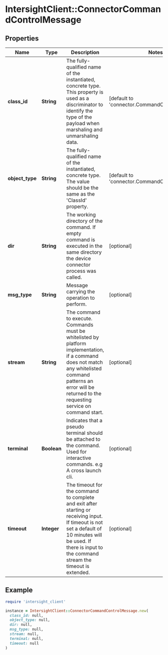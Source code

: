 # IntersightClient::ConnectorCommandControlMessage

## Properties

| Name | Type | Description | Notes |
| ---- | ---- | ----------- | ----- |
| **class_id** | **String** | The fully-qualified name of the instantiated, concrete type. This property is used as a discriminator to identify the type of the payload when marshaling and unmarshaling data. | [default to &#39;connector.CommandControlMessage&#39;] |
| **object_type** | **String** | The fully-qualified name of the instantiated, concrete type. The value should be the same as the &#39;ClassId&#39; property. | [default to &#39;connector.CommandControlMessage&#39;] |
| **dir** | **String** | The working directory of the command. If empty command is executed in the same directory the device connector process was called. | [optional] |
| **msg_type** | **String** | Message carrying the operation to perform. | [optional] |
| **stream** | **String** | The command to execute. Commands must be whitelisted by platform implementation, if a command does not match any whitelisted command patterns an error will be returned to the requesting service on command start. | [optional] |
| **terminal** | **Boolean** | Indicates that a pseudo terminal should be attached to the command. Used for interactive commands. e.g A cross launch cli. | [optional] |
| **timeout** | **Integer** | The timeout for the command to complete and exit after starting or receiving input. If timeout is not set a default of 10 minutes will be used. If there is input to the command stream the timeout is extended. | [optional] |

## Example

```ruby
require 'intersight_client'

instance = IntersightClient::ConnectorCommandControlMessage.new(
  class_id: null,
  object_type: null,
  dir: null,
  msg_type: null,
  stream: null,
  terminal: null,
  timeout: null
)
```

